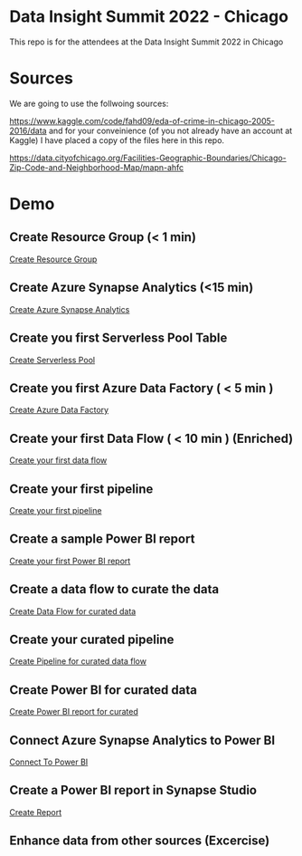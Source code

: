 # Data Insight Summit 2022 - Chicago
This repo is for the attendees at the Data Insight Summit 2022 in Chicago

# Sources
We are going to use the follwoing sources:

https://www.kaggle.com/code/fahd09/eda-of-crime-in-chicago-2005-2016/data
and for your conveinience (of you not already have an account at Kaggle) I have placed a copy of the files here in this repo.

https://data.cityofchicago.org/Facilities-Geographic-Boundaries/Chicago-Zip-Code-and-Neighborhood-Map/mapn-ahfc


# Demo
## Create Resource Group (< 1 min)

[Create Resource Group](./1-ResourceGroup.md)

## Create Azure Synapse Analytics (<15 min)

[Create Azure Synapse Analytics](./2-AzureSynapseAnalytics.md)

## Create you first Serverless Pool Table

[Create Serverless Pool](./3-ServerlessPool.md)

## Create you first Azure Data Factory ( < 5 min )

[Create Azure Data Factory](./4-AzureDataFactory.md)

## Create your first Data Flow ( < 10 min ) (Enriched)

[Create your first data flow](./5-FirstDataFLow_enriched.md)

## Create your first pipeline

[Create your first pipeline](./6-FirstPipeline.md)

## Create a sample Power BI report

[Create your first Power BI report](./7-PowerBI_enriched.md)

## Create a data flow to curate the data

[Create Data Flow for curated data](./8-DataFlow_curated.md)

## Create your curated pipeline

[Create Pipeline for curated data flow](./9-Pipeline_curated.md)

## Create Power BI for curated data

[Create Power BI report for curated](./10-PowerBI_curated.md)

## Connect Azure Synapse Analytics to Power BI

[Connect To Power BI](./11-ConnectToPowerBI.md)

## Create a Power BI report in Synapse Studio

[Create Report](./12-CreateAPowerBIReportInSynapseStudio.md)

## Enhance data from other sources (Excercise)